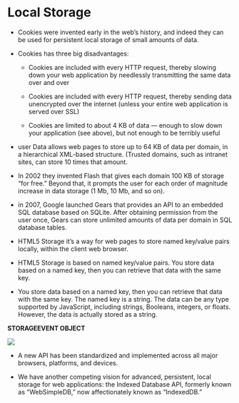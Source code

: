 
# **Local Storage**


* Cookies were invented early in the web’s history, and indeed they can be used for persistent local storage of small amounts of data.

* Cookies has three big disadvantages:

  * Cookies are included with every HTTP request, thereby slowing down your web application by needlessly transmitting the same data over and over

  * Cookies are included with every HTTP request, thereby sending data unencrypted over the internet (unless your entire web application is served over SSL)

  * Cookies are limited to about 4 KB of data — enough to slow down your application (see above), but not enough to be terribly useful 


* user Data allows web pages to store up to 64 KB of data per domain, in a hierarchical XML-based structure. (Trusted domains, such as intranet sites, can store 10 times that amount.

* In 2002 they invented Flash that gives each domain 100 KB of storage “for free.” Beyond that, it prompts the user for each order of magnitude increase in data storage (1 Mb, 10 Mb, and so on).

* in 2007, Google launched Gears that provides an API to an embedded SQL database based on SQLite. After obtaining permission from the user once, Gears can store unlimited amounts of data per domain in SQL database tables.

* HTML5 Storage it’s a way for web pages to store named key/value pairs locally, within the client web browser.

* HTML5 Storage is based on named key/value pairs. You store data based on a named key, then you can retrieve that data with the same key.

* You store data based on a named key, then you can retrieve that data with the same key. The named key is a string. The data can be any type supported by JavaScript, including strings, Booleans, integers, or floats. However, the data is actually stored as a string.


**STORAGEEVENT OBJECT**

<img src ="https://www.programmersought.com/images/35/8fc50290594cf12a3769afd0b4b40cd3.png ">

* A new API has been standardized and implemented across all major browsers, platforms, and devices.

* We have another competing vision for advanced, persistent, local storage for web applications: the Indexed Database API, formerly known as “WebSimpleDB,” now affectionately known as “IndexedDB.”
